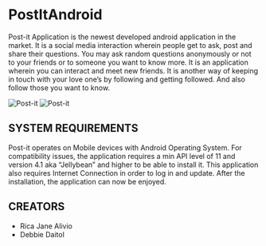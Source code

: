 PostItAndroid
=============

Post-it Application is the newest developed android application in the market. It is a social media interaction wherein people get to ask, post and share their questions.
You may ask random questions anonymously or not to your friends or to someone you want to know more. It is an application wherein you can interact and meet new friends.
It is another way of keeping in touch with your love one’s by following and getting followed. And also follow those you want to know. 



![Post-it](http://i61.tinypic.com/mkgn6b.jpg) 
![Post-it](http://i60.tinypic.com/11jraqx.jpg)


## SYSTEM REQUIREMENTS  

Post-it operates on Mobile devices with Android Operating System. For compatibility issues, the application requires a min API level of 11 
and version 4.1 aka “Jellybean” and higher to be able to install it. This application also requires Internet Connection in order to log in and update. 
After the installation, the application can now be enjoyed.


## CREATORS
 * Rica Jane Alivio
 * Debbie Daitol
